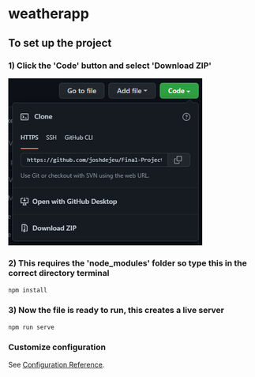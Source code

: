 # weatherapp

## To set up the project

### 1) Click the 'Code' button and select 'Download ZIP'
![](screenshots/step1.png)

### 2) This requires the 'node_modules' folder so type this in the correct directory terminal
```
npm install
```

### 3) Now the file is ready to run, this creates a live server
```
npm run serve
```

### Customize configuration
See [Configuration Reference](https://cli.vuejs.org/config/).
